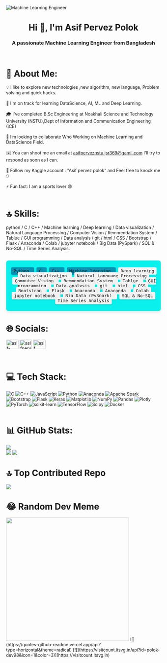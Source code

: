  ![Machine Learning Engineer](https://raw.githubusercontent.com/amandewatnitrr/amandewatnitrr/main/header_.png)
<h1 align="center">Hi 👋, I'm Asif Pervez Polok</h1>
<h3 align="center">A passionate Machine Learning Engineer from Bangladesh</h3><br>

# 💫 About Me:
💡 I like to explore new technologies ,new algorithm, new language, Problem solving and quick hacks.<br><br>🌱 I'm on track for learning DataScience, AI, ML and Deep Learning.<br><br>🎓 I've completed B.Sc Engineering at Noakhali Science and Technology University (NSTU),Dept of Information and Communication Engineering (ICE)<br><br>👯 I’m looking to collaborate Who Working on Machine Learning and DataScience Field.<br><br>✉️ You can shoot me an email at asifperveznstu.jsr369@gamil.com I'll try to respond as soon as I can.<br><br>💬 Follow my Kaggle account : "Asif pervez polok" and Feel free to knock me :)<br><br>⚡ Fun fact: I am a sports lover 😄 <br><br>

# 🔝 Skills:
python / C / C++ / Machine learning / Deep learning / Data visualization / Natural Language Processing / Computer Vision / Remmendation System / Tablue / GUI programming / Data analysis / git / html / CSS / Bootstrap / Flask / Anaconda / Colab / jupyter notebook / Big Data (PySpark) / SQL & No-SQL / Time Series Analysis.<br><br>

<div align="center" style="background-color: #0AF0EC; padding: 12px; border-radius: 8px; box-shadow: 0 4px 8px rgba(0, 0, 0, 0.1);">
    <p>
        <samp>
            <span style="background-color: #0891B2; padding: 4px 8px; margin: 0 4px; border-radius: 4px; box-shadow: 0 2px 4px rgba(0, 0, 0, 0.1);">
                Python
            </span>
            <span style="background-color: #0891B2; padding: 4px 8px; margin: 0 4px; border-radius: 4px; box-shadow: 0 2px 4px rgba(0, 0, 0, 0.1);">
                C
            </span>
             <span style="background-color: #0891B2; padding: 4px 8px; margin: 0 4px; border-radius: 4px; box-shadow: 0 2px 4px rgba(0, 0, 0, 0.1);">
                C++
            </span>
          <span style="background-color: #0891B2; padding: 4px 8px; margin: 0 4px; border-radius: 4px; box-shadow: 0 2px 4px rgba(0, 0, 0, 0.1);">
                Machine learning
            </span>
          <span style="background-color: #f2f2f2; padding: 4px 8px; margin: 0 4px; border-radius: 4px; box-shadow: 0 2px 4px rgba(0, 0, 0, 0.1);">
                Deep learning
            </span>
          <span style="background-color: #f2f2f2; padding: 4px 8px; margin: 0 4px; border-radius: 4px; box-shadow: 0 2px 4px rgba(0, 0, 0, 0.1);">
                Data visualization
            </span>
          <span style="background-color: #f2f2f2; padding: 4px 8px; margin: 0 4px; border-radius: 4px; box-shadow: 0 2px 4px rgba(0, 0, 0, 0.1);">
               Natural Language Processing
            </span>
          <span style="background-color: #f2f2f2; padding: 4px 8px; margin: 0 4px; border-radius: 4px; box-shadow: 0 2px 4px rgba(0, 0, 0, 0.1);">
                Computer Vision
            </span>
          <span style="background-color: #f2f2f2; padding: 4px 8px; margin: 0 4px; border-radius: 4px; box-shadow: 0 2px 4px rgba(0, 0, 0, 0.1);">
                Remmendation System
            </span>
          <span style="background-color: #f2f2f2; padding: 4px 8px; margin: 0 4px; border-radius: 4px; box-shadow: 0 2px 4px rgba(0, 0, 0, 0.1);">
                Tablue
            </span>
          <span style="background-color: #f2f2f2; padding: 4px 8px; margin: 0 4px; border-radius: 4px; box-shadow: 0 2px 4px rgba(0, 0, 0, 0.1);">
                GUI programming
            </span>
         <span style="background-color: #f2f2f2; padding: 4px 8px; margin: 0 4px; border-radius: 4px; box-shadow: 0 2px 4px rgba(0, 0, 0, 0.1);">
                Data analysis
            </span>
         <span style="background-color: #f2f2f2; padding: 4px 8px; margin: 0 4px; border-radius: 4px; box-shadow: 0 2px 4px rgba(0, 0, 0, 0.1);">
                git
            </span>
         <span style="background-color: #f2f2f2; padding: 4px 8px; margin: 0 4px; border-radius: 4px; box-shadow: 0 2px 4px rgba(0, 0, 0, 0.1);">
                html
            </span>
         <span style="background-color: #f2f2f2; padding: 4px 8px; margin: 0 4px; border-radius: 4px; box-shadow: 0 2px 4px rgba(0, 0, 0, 0.1);">
               CSS
            </span>
         <span style="background-color: #f2f2f2; padding: 4px 8px; margin: 0 4px; border-radius: 4px; box-shadow: 0 2px 4px rgba(0, 0, 0, 0.1);">
               Bootstrap
            </span>
         <span style="background-color: #f2f2f2; padding: 4px 8px; margin: 0 4px; border-radius: 4px; box-shadow: 0 2px 4px rgba(0, 0, 0, 0.1);">
                Flask
            </span>
         <span style="background-color: #f2f2f2; padding: 4px 8px; margin: 0 4px; border-radius: 4px; box-shadow: 0 2px 4px rgba(0, 0, 0, 0.1);">
                Anaconda
            </span>
         <span style="background-color: #f2f2f2; padding: 4px 8px; margin: 0 4px; border-radius: 4px; box-shadow: 0 2px 4px rgba(0, 0, 0, 0.1);">
                Anaconda
            </span>
          <span style="background-color: #f2f2f2; padding: 4px 8px; margin: 0 4px; border-radius: 4px; box-shadow: 0 2px 4px rgba(0, 0, 0, 0.1);">
                Colab
            </span>
          <span style="background-color: #f2f2f2; padding: 4px 8px; margin: 0 4px; border-radius: 4px; box-shadow: 0 2px 4px rgba(0, 0, 0, 0.1);">
                jupyter notebook
            </span>
          <span style="background-color: #f2f2f2; padding: 4px 8px; margin: 0 4px; border-radius: 4px; box-shadow: 0 2px 4px rgba(0, 0, 0, 0.1);">
                Big Data (PySpark)
            </span>
          <span style="background-color: #f2f2f2; padding: 4px 8px; margin: 0 4px; border-radius: 4px; box-shadow: 0 2px 4px rgba(0, 0, 0, 0.1);">
                SQL & No-SQL
            </span>
          <span style="background-color: #f2f2f2; padding: 4px 8px; margin: 0 4px; border-radius: 4px; box-shadow: 0 2px 4px rgba(0, 0, 0, 0.1);">
                Time Series Analysis
            </span>
            <!-- Add other skills using the same span structure -->
        </samp>
    </p>
</div>

# 🌐 Socials:
<p align="left">
<a href="https://linkedin.com/in/asif-pervez-polok-237445210" target="blank"><img align="center" src="https://raw.githubusercontent.com/rahuldkjain/github-profile-readme-generator/master/src/images/icons/Social/linked-in-alt.svg" alt="asif-pervez-polok-237445210" height="30" width="40" /></a>
<a href="https://kaggle.com/asifpervezpolok" target="blank"><img align="center" src="https://raw.githubusercontent.com/rahuldkjain/github-profile-readme-generator/master/src/images/icons/Social/kaggle.svg" alt="asifpervezpolok" height="30" width="40" /></a>
<a href="https://fb.com/asif pervez polok" target="blank"><img align="center" src="https://raw.githubusercontent.com/rahuldkjain/github-profile-readme-generator/master/src/images/icons/Social/facebook.svg" alt="asif pervez polok" height="30" width="40" /></a>
</p><br>

# 💻 Tech Stack:
![C](https://img.shields.io/badge/c-%2300599C.svg?style=for-the-badge&logo=c&logoColor=white) ![C++](https://img.shields.io/badge/c++-%2300599C.svg?style=for-the-badge&logo=c%2B%2B&logoColor=white) ![JavaScript](https://img.shields.io/badge/javascript-%23323330.svg?style=for-the-badge&logo=javascript&logoColor=%23F7DF1E) ![Python](https://img.shields.io/badge/python-3670A0?style=for-the-badge&logo=python&logoColor=ffdd54) ![Anaconda](https://img.shields.io/badge/Anaconda-%2344A833.svg?style=for-the-badge&logo=anaconda&logoColor=white) ![Apache Spark](https://img.shields.io/badge/Apache%20Spark-FDEE21?style=for-the-badge&logo=apachespark&logoColor=black) ![Bootstrap](https://img.shields.io/badge/bootstrap-%238511FA.svg?style=for-the-badge&logo=bootstrap&logoColor=white) ![Flask](https://img.shields.io/badge/flask-%23000.svg?style=for-the-badge&logo=flask&logoColor=white) ![Keras](https://img.shields.io/badge/Keras-%23D00000.svg?style=for-the-badge&logo=Keras&logoColor=white) ![Matplotlib](https://img.shields.io/badge/Matplotlib-%23ffffff.svg?style=for-the-badge&logo=Matplotlib&logoColor=black) ![NumPy](https://img.shields.io/badge/numpy-%23013243.svg?style=for-the-badge&logo=numpy&logoColor=white) ![Pandas](https://img.shields.io/badge/pandas-%23150458.svg?style=for-the-badge&logo=pandas&logoColor=white) ![Plotly](https://img.shields.io/badge/Plotly-%233F4F75.svg?style=for-the-badge&logo=plotly&logoColor=white) ![PyTorch](https://img.shields.io/badge/PyTorch-%23EE4C2C.svg?style=for-the-badge&logo=PyTorch&logoColor=white) ![scikit-learn](https://img.shields.io/badge/scikit--learn-%23F7931E.svg?style=for-the-badge&logo=scikit-learn&logoColor=white) ![TensorFlow](https://img.shields.io/badge/TensorFlow-%23FF6F00.svg?style=for-the-badge&logo=TensorFlow&logoColor=white) ![Scipy](https://img.shields.io/badge/SciPy-%230C55A5.svg?style=for-the-badge&logo=scipy&logoColor=%white) ![Docker](https://img.shields.io/badge/docker-%230db7ed.svg?style=for-the-badge&logo=docker&logoColor=white)<br><br>

# 📊 GitHub Stats:
![](https://github-readme-stats.vercel.app/api?username=polok-dev98&theme=blueberry&hide_border=false&include_all_commits=true&count_private=true)<br/>
![](https://github-readme-streak-stats.herokuapp.com/?user=polok-dev98&theme=blueberry&hide_border=false)
![](https://github-readme-stats.vercel.app/api/top-langs/?username=polok-dev98&theme=blueberry&hide_border=false&include_all_commits=true&count_private=true&layout=compact)

# 🔝 Top Contributed Repo
![](https://github-contributor-stats.vercel.app/api?username=polok-dev98&limit=5&theme=gruvbox&combine_all_yearly_contributions=true)

# 😂 Random Dev Meme
<img src='https://randommeme-five.vercel.app/' style="height: 400px;"/>
![](https://quotes-github-readme.vercel.app/api?type=horizontal&theme=radical)
[![](https://visitcount.itsvg.in/api?id=polok-dev98&icon=1&color=3)](https://visitcount.itsvg.in)
